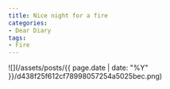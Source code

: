 ```yaml
---
title: Nice night for a fire
categories:
- Dear Diary
tags:
- Fire
---
```


![](/assets/posts/{{ page.date | date: "%Y" }}/d438f25f612cf78998057254a5025bec.png)
